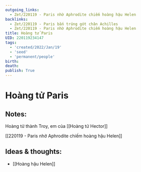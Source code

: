 ```yaml
---
outgoing_links:
  - Zet/220119 - Paris nhờ Aphrodite chiếm hoàng hậu Helen
backlinks:
  - Zet/220119 - Paris bắn trúng gót chân Achilles
  - Zet/220119 - Paris nhờ Aphrodite chiếm hoàng hậu Helen
title: Hoàng tử Paris
UID: 220119234147
tags:
  - 'created/2022/Jan/19'
  - 'seed'
  - 'permanent/people'
birth:
death:
publish: True
---
```

# Hoàng tử Paris

## Notes:
Hoàng tử thành Troy, em của [[Hoàng tử Hector]]

[[220119 - Paris nhờ Aphrodite chiếm hoàng hậu Helen]]

## Ideas & thoughts:
- [[Hoàng hậu Helen]]